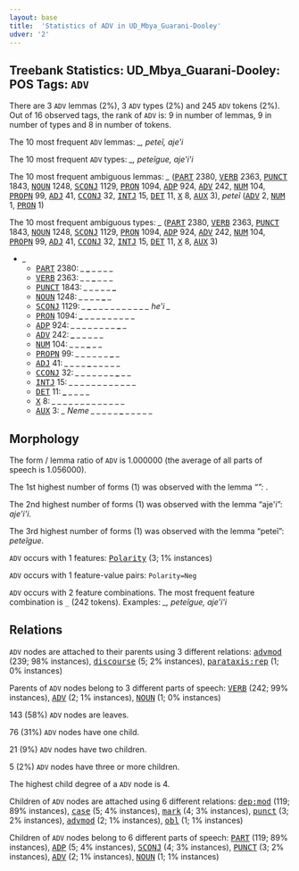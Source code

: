 ```yaml
---
layout: base
title:  'Statistics of ADV in UD_Mbya_Guarani-Dooley'
udver: '2'
---
```


## Treebank Statistics: UD_Mbya_Guarani-Dooley: POS Tags: `ADV`

There are 3 `ADV` lemmas (2%), 3 `ADV` types (2%) and 245 `ADV` tokens (2%).
Out of 16 observed tags, the rank of `ADV` is: 9 in number of lemmas, 9 in number of types and 8 in number of tokens.

The 10 most frequent `ADV` lemmas: <em>_, peteĩ, aje'i</em>

The 10 most frequent `ADV` types:  <em>_, peteĩgue, aje'i'i</em>

The 10 most frequent ambiguous lemmas: <em>_</em> (<tt><a href="gun_dooley-pos-PART.html">PART</a></tt> 2380, <tt><a href="gun_dooley-pos-VERB.html">VERB</a></tt> 2363, <tt><a href="gun_dooley-pos-PUNCT.html">PUNCT</a></tt> 1843, <tt><a href="gun_dooley-pos-NOUN.html">NOUN</a></tt> 1248, <tt><a href="gun_dooley-pos-SCONJ.html">SCONJ</a></tt> 1129, <tt><a href="gun_dooley-pos-PRON.html">PRON</a></tt> 1094, <tt><a href="gun_dooley-pos-ADP.html">ADP</a></tt> 924, <tt><a href="gun_dooley-pos-ADV.html">ADV</a></tt> 242, <tt><a href="gun_dooley-pos-NUM.html">NUM</a></tt> 104, <tt><a href="gun_dooley-pos-PROPN.html">PROPN</a></tt> 99, <tt><a href="gun_dooley-pos-ADJ.html">ADJ</a></tt> 41, <tt><a href="gun_dooley-pos-CCONJ.html">CCONJ</a></tt> 32, <tt><a href="gun_dooley-pos-INTJ.html">INTJ</a></tt> 15, <tt><a href="gun_dooley-pos-DET.html">DET</a></tt> 11, <tt><a href="gun_dooley-pos-X.html">X</a></tt> 8, <tt><a href="gun_dooley-pos-AUX.html">AUX</a></tt> 3), <em>peteĩ</em> (<tt><a href="gun_dooley-pos-ADV.html">ADV</a></tt> 2, <tt><a href="gun_dooley-pos-NUM.html">NUM</a></tt> 1, <tt><a href="gun_dooley-pos-PRON.html">PRON</a></tt> 1)

The 10 most frequent ambiguous types:  <em>_</em> (<tt><a href="gun_dooley-pos-PART.html">PART</a></tt> 2380, <tt><a href="gun_dooley-pos-VERB.html">VERB</a></tt> 2363, <tt><a href="gun_dooley-pos-PUNCT.html">PUNCT</a></tt> 1843, <tt><a href="gun_dooley-pos-NOUN.html">NOUN</a></tt> 1248, <tt><a href="gun_dooley-pos-SCONJ.html">SCONJ</a></tt> 1129, <tt><a href="gun_dooley-pos-PRON.html">PRON</a></tt> 1094, <tt><a href="gun_dooley-pos-ADP.html">ADP</a></tt> 924, <tt><a href="gun_dooley-pos-ADV.html">ADV</a></tt> 242, <tt><a href="gun_dooley-pos-NUM.html">NUM</a></tt> 104, <tt><a href="gun_dooley-pos-PROPN.html">PROPN</a></tt> 99, <tt><a href="gun_dooley-pos-ADJ.html">ADJ</a></tt> 41, <tt><a href="gun_dooley-pos-CCONJ.html">CCONJ</a></tt> 32, <tt><a href="gun_dooley-pos-INTJ.html">INTJ</a></tt> 15, <tt><a href="gun_dooley-pos-DET.html">DET</a></tt> 11, <tt><a href="gun_dooley-pos-X.html">X</a></tt> 8, <tt><a href="gun_dooley-pos-AUX.html">AUX</a></tt> 3)


* <em>_</em>
  * <tt><a href="gun_dooley-pos-PART.html">PART</a></tt> 2380: <em>_ <b>_</b> _ _ _ _</em>
  * <tt><a href="gun_dooley-pos-VERB.html">VERB</a></tt> 2363: <em>_ _ <b>_</b> _ _ _</em>
  * <tt><a href="gun_dooley-pos-PUNCT.html">PUNCT</a></tt> 1843: <em>_ _ _ _ _ <b>_</b></em>
  * <tt><a href="gun_dooley-pos-NOUN.html">NOUN</a></tt> 1248: <em>_ _ _ _ <b>_</b> _</em>
  * <tt><a href="gun_dooley-pos-SCONJ.html">SCONJ</a></tt> 1129: <em>_ <b>_</b> _ _ _ _ _ _ _ _ _ _ he'i _</em>
  * <tt><a href="gun_dooley-pos-PRON.html">PRON</a></tt> 1094: <em><b>_</b> _ _ _ _ _ _ _ _ _</em>
  * <tt><a href="gun_dooley-pos-ADP.html">ADP</a></tt> 924: <em>_ _ _ _ _ _ _ _ <b>_</b> _</em>
  * <tt><a href="gun_dooley-pos-ADV.html">ADV</a></tt> 242: <em><b>_</b> _ _ _ _ _</em>
  * <tt><a href="gun_dooley-pos-NUM.html">NUM</a></tt> 104: <em>_ _ _ <b>_</b> _ _</em>
  * <tt><a href="gun_dooley-pos-PROPN.html">PROPN</a></tt> 99: <em>_ _ _ _ _ _ <b>_</b> _</em>
  * <tt><a href="gun_dooley-pos-ADJ.html">ADJ</a></tt> 41: <em>_ _ _ _ <b>_</b> _ _ _ _ _</em>
  * <tt><a href="gun_dooley-pos-CCONJ.html">CCONJ</a></tt> 32: <em>_ _ _ _ _ _ _ <b>_</b> _ _</em>
  * <tt><a href="gun_dooley-pos-INTJ.html">INTJ</a></tt> 15: <em>_ _ _ _ <b>_</b> _ <b>_</b> _ <b>_</b> _ <b>_</b> _ _ _ _ _</em>
  * <tt><a href="gun_dooley-pos-DET.html">DET</a></tt> 11: <em><b>_</b> _ _ _ _</em>
  * <tt><a href="gun_dooley-pos-X.html">X</a></tt> 8: <em>_ _ _ _ _ _ _ _ _ <b>_</b> <b>_</b> <b>_</b> <b>_</b> <b>_</b> <b>_</b> <b>_</b> <b>_</b> _ _ _ _</em>
  * <tt><a href="gun_dooley-pos-AUX.html">AUX</a></tt> 3: <em>_ Neme _ _ _ _ _ <b>_</b> _ _ _ _ _</em>

## Morphology

The form / lemma ratio of `ADV` is 1.000000 (the average of all parts of speech is 1.056000).

The 1st highest number of forms (1) was observed with the lemma “_”: <em>_</em>.

The 2nd highest number of forms (1) was observed with the lemma “aje'i”: <em>aje'i'i</em>.

The 3rd highest number of forms (1) was observed with the lemma “peteĩ”: <em>peteĩgue</em>.

`ADV` occurs with 1 features: <tt><a href="gun_dooley-feat-Polarity.html">Polarity</a></tt> (3; 1% instances)

`ADV` occurs with 1 feature-value pairs: `Polarity=Neg`

`ADV` occurs with 2 feature combinations.
The most frequent feature combination is `_` (242 tokens).
Examples: <em>_, peteĩgue, aje'i'i</em>


## Relations

`ADV` nodes are attached to their parents using 3 different relations: <tt><a href="gun_dooley-dep-advmod.html">advmod</a></tt> (239; 98% instances), <tt><a href="gun_dooley-dep-discourse.html">discourse</a></tt> (5; 2% instances), <tt><a href="gun_dooley-dep-parataxis-rep.html">parataxis:rep</a></tt> (1; 0% instances)

Parents of `ADV` nodes belong to 3 different parts of speech: <tt><a href="gun_dooley-pos-VERB.html">VERB</a></tt> (242; 99% instances), <tt><a href="gun_dooley-pos-ADV.html">ADV</a></tt> (2; 1% instances), <tt><a href="gun_dooley-pos-NOUN.html">NOUN</a></tt> (1; 0% instances)

143 (58%) `ADV` nodes are leaves.

76 (31%) `ADV` nodes have one child.

21 (9%) `ADV` nodes have two children.

5 (2%) `ADV` nodes have three or more children.

The highest child degree of a `ADV` node is 4.

Children of `ADV` nodes are attached using 6 different relations: <tt><a href="gun_dooley-dep-dep-mod.html">dep:mod</a></tt> (119; 89% instances), <tt><a href="gun_dooley-dep-case.html">case</a></tt> (5; 4% instances), <tt><a href="gun_dooley-dep-mark.html">mark</a></tt> (4; 3% instances), <tt><a href="gun_dooley-dep-punct.html">punct</a></tt> (3; 2% instances), <tt><a href="gun_dooley-dep-advmod.html">advmod</a></tt> (2; 1% instances), <tt><a href="gun_dooley-dep-obl.html">obl</a></tt> (1; 1% instances)

Children of `ADV` nodes belong to 6 different parts of speech: <tt><a href="gun_dooley-pos-PART.html">PART</a></tt> (119; 89% instances), <tt><a href="gun_dooley-pos-ADP.html">ADP</a></tt> (5; 4% instances), <tt><a href="gun_dooley-pos-SCONJ.html">SCONJ</a></tt> (4; 3% instances), <tt><a href="gun_dooley-pos-PUNCT.html">PUNCT</a></tt> (3; 2% instances), <tt><a href="gun_dooley-pos-ADV.html">ADV</a></tt> (2; 1% instances), <tt><a href="gun_dooley-pos-NOUN.html">NOUN</a></tt> (1; 1% instances)

